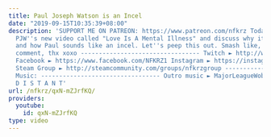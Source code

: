 ```yaml
---
title: Paul Joseph Watson is an Incel
date: "2019-09-15T10:35:39+08:00"
description: 'SUPPORT ME ON PATREON: https://www.patreon.com/nfkrz Today we look at
  PJW''s new video called "Love Is A Mental Illness" and discuss why it''s hilarious
  and how Paul sounds like an incel. Let''s peep this out. Smash like, subscribe,
  comment, thx xoxo --------------------------------- Twitch ► http://www.twitch.tv/nfkrz
  Facebook ► https://www.facebook.com/NFKRZ1 Instagram ► https://instagram.com/roman_nfkrz/
  Steam Group ► http://steamcommunity.com/groups/nfkrzgroup ---------------------------------
  Music: --------------------------------- Outro music ► MajorLeagueWobs/Holder -
  D I S T A N T'
url: /nfkrz/qxN-mZJrfKQ/
providers:
  youtube:
    id: qxN-mZJrfKQ
type: video
---
```

